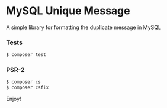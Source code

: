 # MySQL Unique Message

A simple library for formatting the duplicate message in MySQL

### Tests
```bash
$ composer test
```

### PSR-2
```bash
$ composer cs
$ composer csfix
```

Enjoy!
